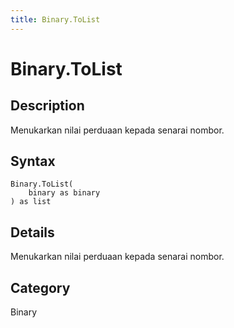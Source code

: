 ```yaml
---
title: Binary.ToList
---
```


# Binary.ToList


## Description

Menukarkan nilai perduaan kepada senarai nombor.


## Syntax

```powerquery
Binary.ToList(
    binary as binary
) as list
```


## Details

Menukarkan nilai perduaan kepada senarai nombor.



## Category
Binary
